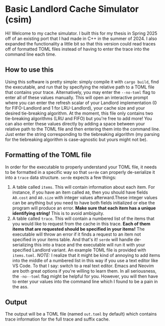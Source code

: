 # Basic Landlord Cache Simulator (csim)
Hi! Welcome to my cache simulator. I built this for my thesis in Spring 2025 off of an existing port
that I had made in C++ in the summer of 2024. I also expanded the functionality a little bit so that this version could read traces off of formatted TOML files instead of having to enter the trace into the command line each time.
## How to use this
Using this software is pretty simple: simply compile it with `cargo build`, find the executable,
and run that by specifying the relative path to a TOML file that contains your trace. Alternatively,
you may enter the `--no-toml` flag to enter all of these values manually. This will open an
interactive prompt where you can enter the refresh scalar of your Landlord implementation (0 for
FIFO-Landlord and 1 for LRU-Landlord), your cache size and your desired tie-breaking algorithm. At
the moment, this file only contains two tie-breaking algorithms (LRU and FIFO) but you're free to
add more! You can also enter these values directly by adding a space between your relative path to
the TOML file and then entering them into the command line. Just enter the string corresponding to
the tiebreaking algorithm (my parsing for the tiebreaking algorithm is case-agnostic but yours might
not be).
## Formatting of the TOML file
In order for the executable to properly understand your TOML file, it needs to be formatted in a
specific way so that `serde` can properly de-serialize it into a `trace` data structure. `serde`
expects a few things:
1. A table called `items`. This will contain information about each item. For instance, if you have
   an item called `A0`, then you should have fields `A0.cost` and `A0.size` with integer values 
   afterward.These integer values can be anything but you need to have both fields initialized or
   else the program will produce an error. **Make sure that each item has a unique identifying
   string!** This is to avoid ambiguity.
2. A table called `trace`. This will contain a numbered list of the items that you would like to
   request from the cache in this trace. **Each of them items that are requested should be specified
   in your items!** The executable will throw an error if it finds a request to an item not
   specified in your items table.
And that's it! `serde` will handle de-serializing this into a trace and the executable will run it
with your specified Landlord variant. An example TOML file is provided with `items.toml`.
*NOTE:* I realize that it might be kind of annoying to add items into the middle of a numbered list
in this way if you use a text editor like VS Code. To that I say: switch to a real text editor.
Emacs and Neovim are both great options if you're willing to learn them. In all seriousness, the
`-no--toml` flag might be helpful for you. However, you will then have to enter your values into the
command line which I found to be a pain in the ass.
## Output
The output will be a TOML file (named `out.toml` by default) which contains trace information for
the full trace and suffix cache. 
